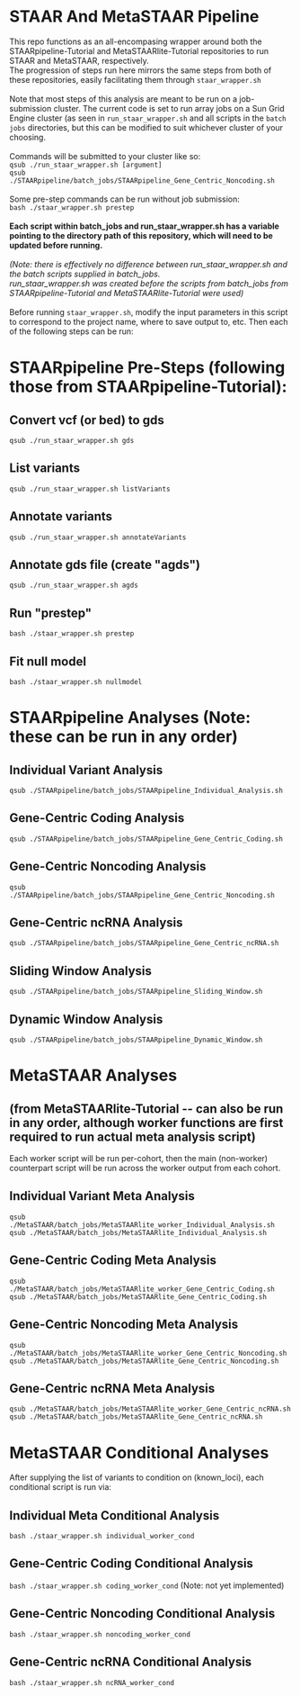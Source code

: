 # STAAR And MetaSTAAR Pipeline

This repo functions as an all-encompasing wrapper around both the STAARpipeline-Tutorial and MetaSTAARlite-Tutorial repositories to run STAAR and MetaSTAAR, respectively.\
The progression of steps run here mirrors the same steps from both of these repositories, easily facilitating them through `staar_wrapper.sh` \
\
Note that most steps of this analysis are meant to be run on a job-submission cluster. The current code is set to run array jobs on a Sun Grid Engine cluster (as seen in `run_staar_wrapper.sh` 
and all scripts in the `batch jobs` directories, but this can be modified to suit whichever cluster of your choosing. \
\
Commands will be submitted to your cluster like so: \
`qsub ./run_staar_wrapper.sh [argument]` \
`qsub ./STAARpipeline/batch_jobs/STAARpipeline_Gene_Centric_Noncoding.sh` \
\
Some pre-step commands can be run without job submission: \
`bash ./staar_wrapper.sh prestep` \
\
**Each script within batch_jobs and run_staar_wrapper.sh has a variable pointing to the directory path of this repository, which will need to be updated before running.** \
\
*(Note: there is effectively no difference between run_staar_wrapper.sh and the batch scripts supplied in batch_jobs. \
run_staar_wrapper.sh was created before the scripts from batch_jobs from STAARpipeline-Tutorial and MetaSTAARlite-Tutorial were used)* \
\
Before running `staar_wrapper.sh`, modify the input parameters in this script to correspond to the project name, where to save output to, etc.
Then each of the following steps can be run:

# STAARpipeline Pre-Steps (following those from STAARpipeline-Tutorial):
## Convert vcf (or bed) to gds
`qsub ./run_staar_wrapper.sh gds`

## List variants
`qsub ./run_staar_wrapper.sh listVariants`

## Annotate variants
`qsub ./run_staar_wrapper.sh annotateVariants`

## Annotate gds file (create "agds")
`qsub ./run_staar_wrapper.sh agds`

## Run "prestep"
`bash ./staar_wrapper.sh prestep`

## Fit null model
`bash ./staar_wrapper.sh nullmodel`

# STAARpipeline Analyses (Note: these can be run in any order)
## Individual Variant Analysis
`qsub ./STAARpipeline/batch_jobs/STAARpipeline_Individual_Analysis.sh`

## Gene-Centric Coding Analysis
`qsub ./STAARpipeline/batch_jobs/STAARpipeline_Gene_Centric_Coding.sh`

## Gene-Centric Noncoding Analysis
`qsub ./STAARpipeline/batch_jobs/STAARpipeline_Gene_Centric_Noncoding.sh`

## Gene-Centric ncRNA Analysis
`qsub ./STAARpipeline/batch_jobs/STAARpipeline_Gene_Centric_ncRNA.sh`

## Sliding Window Analysis
`qsub ./STAARpipeline/batch_jobs/STAARpipeline_Sliding_Window.sh`

## Dynamic Window Analysis
`qsub ./STAARpipeline/batch_jobs/STAARpipeline_Dynamic_Window.sh`

# MetaSTAAR Analyses 
## (from MetaSTAARlite-Tutorial -- can also be run in any order, although worker functions are first required to run actual meta analysis script)
Each worker script will be run per-cohort, then the main (non-worker) counterpart script will be run across the worker output from each cohort.
## Individual Variant Meta Analysis
`qsub ./MetaSTAAR/batch_jobs/MetaSTAARlite_worker_Individual_Analysis.sh` \
`qsub ./MetaSTAAR/batch_jobs/MetaSTAARlite_Individual_Analysis.sh`

## Gene-Centric Coding Meta Analysis
`qsub ./MetaSTAAR/batch_jobs/MetaSTAARlite_worker_Gene_Centric_Coding.sh` \
`qsub ./MetaSTAAR/batch_jobs/MetaSTAARlite_Gene_Centric_Coding.sh`

## Gene-Centric Noncoding Meta Analysis
`qsub ./MetaSTAAR/batch_jobs/MetaSTAARlite_worker_Gene_Centric_Noncoding.sh` \
`qsub ./MetaSTAAR/batch_jobs/MetaSTAARlite_Gene_Centric_Noncoding.sh`

## Gene-Centric ncRNA Meta Analysis
`qsub ./MetaSTAAR/batch_jobs/MetaSTAARlite_worker_Gene_Centric_ncRNA.sh` \
`qsub ./MetaSTAAR/batch_jobs/MetaSTAARlite_Gene_Centric_ncRNA.sh`

# MetaSTAAR Conditional Analyses
After supplying the list of variants to condition on (known_loci), each conditional script is run via:
## Individual Meta Conditional Analysis
`bash ./staar_wrapper.sh individual_worker_cond`

## Gene-Centric Coding Conditional Analysis
`bash ./staar_wrapper.sh coding_worker_cond` (Note: not yet implemented)

## Gene-Centric Noncoding Conditional Analysis
`bash ./staar_wrapper.sh noncoding_worker_cond`

## Gene-Centric ncRNA Conditional Analysis
`bash ./staar_wrapper.sh ncRNA_worker_cond`

